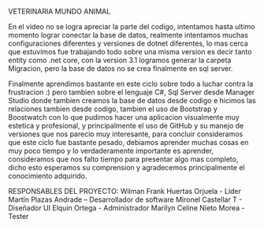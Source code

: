 VETERINARIA MUNDO ANIMAL

En el video no se logra apreciar la parte del codigo, intentamos hasta ultimo momento lograr conectar la base de datos, realmente intentamos muchas configuraciones diferentes y versiones de dotnet diferentes, lo mas cerca que estuvimos fue trabajando todo sobre una misma version es decir tanto entity como .net core, con la version 3.1 logramos generar la carpeta Migracion, pero la base de datos no se crea finalmente en sql server.

Finalmente aprendimos bastante en este ciclo sobre todo a luchar contra la frustracion :) pero tambien sobre el lenguaje C#, Sql Server desde Manager Studio donde tambien creamos la base de datos desde codigo e hicimos las relaciones tambien desde codigo, tambien el uso de Bootstrap y Boostwatch con lo que pudimos hacer una aplicacion visualmente muy estetica y profesional, y principalmente el uso de GitHub y su manejo de versiones que nos parecio muy interesante, para concluir consideramos que este ciclo fue bastante pesado, debiamos aprender muchas cosas en muy poco tiempo y lo verdaderamente importante es aprender, consideramos que nos falto tiempo para presentar algo mas completo, dicho esto esperamos su comprension y agradecemos principalmente el conocimiento adquirido.

RESPONSABLES DEL PROYECTO:
                            Wilman Frank Huertas Orjuela -  Líder
                            Martín Plazas Andrade – Desarrollador de software
                            Mironel Castellar T - Diseñador UI
                            Elquin Ortega - Administrador
                            Marilyn Celine Nieto Morea - Tester
